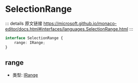 # SelectionRange

<backTop />
        
::: details 原文链接
https://microsoft.github.io/monaco-editor/docs.html#interfaces/languages.SelectionRange.html
:::

```ts
interface SelectionRange {
    range: IRange;
}
```

## range
- 类型: [IRange](/api/IRange.md)